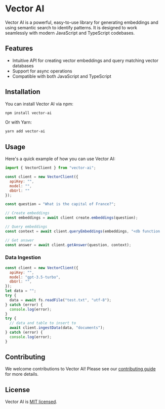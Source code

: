 # Vector AI

Vector AI is a powerful, easy-to-use library for generating embeddings and using semantic search to identify patterns. It is designed to work seamlessly with modern JavaScript and TypeScript codebases.

## Features

- Intuitive API for creating vector embeddings and query matching vector databases
- Support for async operations
- Compatible with both JavaScript and TypeScript

## Installation

You can install Vector AI via npm:

```sh
npm install vector-ai
```

Or with Yarn:

```sh
yarn add vector-ai
```

## Usage

Here's a quick example of how you can use Vector AI:

```javascript
import { VectorClient } from "vector-ai";

const client = new VectorClient({
  apiKey: "",
  model: "",
  dbUrl: ""
});

const question = "What is the capital of France?";

// Create embeddings
const embeddings = await client create.embeddings(question);

// Query embeddings
const context = await client.queryEmbeddings(embeddings, "<db function name>");

// Get answer
const answer = await client.getAnswer(question, context);

```

### Data Ingestion

```javascript
const client = new VectorClient({
  apiKey: "",
  model: "gpt-3.5-turbo",
  dbUrl: "",
});
let data = "";
try {
  data = await fs.readFile("test.txt", "utf-8");
} catch (error) {
  console.log(error);
}
try {
  // data and table to insert to
  await client.ingestData(data, "documents");
} catch (error) {
  console.log(error);
}
```

## Contributing

We welcome contributions to Vector AI! Please see our [contributing guide](./CONTRIBUTING.md) for more details.

## License

Vector AI is [MIT licensed](./LICENSE).
